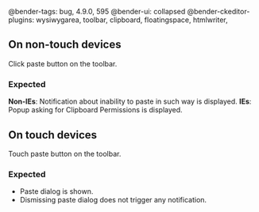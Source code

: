 @bender-tags: bug, 4.9.0, 595
@bender-ui: collapsed
@bender-ckeditor-plugins: wysiwygarea, toolbar, clipboard, floatingspace, htmlwriter,

## On non-touch devices

Click paste button on the toolbar.

### Expected

**Non-IEs**: Notification about inability to paste in such way is displayed.
**IEs**: Popup asking for Clipboard Permissions is displayed.

## On touch devices

Touch paste button on the toolbar.

### Expected

* Paste dialog is shown.
* Dismissing paste dialog does not trigger any notification.
